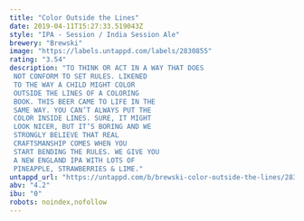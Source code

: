 ```yaml
---
title: "Color Outside the Lines"
date: 2019-04-11T15:27:33.519043Z
style: "IPA - Session / India Session Ale"
brewery: "Brewski"
image: "https://labels.untappd.com/labels/2830855"
rating: "3.54"
description: "TO THINK OR ACT IN A WAY THAT DOES NOT CONFORM TO SET RULES. LIKENED TO THE WAY A CHILD MIGHT COLOR OUTSIDE THE LINES OF A COLORING BOOK. THIS BEER CAME TO LIFE IN THE SAME WAY. YOU CAN’T ALWAYS PUT THE COLOR INSIDE LINES. SURE, IT MIGHT LOOK NICER, BUT IT’S BORING AND WE STRONGLY BELIEVE THAT REAL CRAFTSMANSHIP COMES WHEN YOU START BENDING THE RULES. WE GIVE YOU A NEW ENGLAND IPA WITH LOTS OF PINEAPPLE, STRAWBERRIES & LIME."
untappd_url: "https://untappd.com/b/brewski-color-outside-the-lines/2830855"
abv: "4.2"
ibu: "0"
robots: noindex,nofollow
---
```

